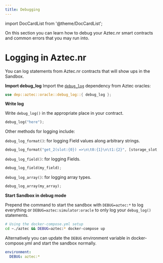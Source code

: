 ```yaml
---
title: Debugging
---
```


import DocCardList from '@theme/DocCardList';

On this section you can learn how to debug your Aztec.nr smart contracts and common errors that you may run into.

# Logging in Aztec.nr

You can log statements from Aztec.nr contracts that will show ups in the Sandbox.

**Import debug_log**
Import the [`debug_log`](https://github.com/AztecProtocol/aztec-packages/blob/master/yarn-project/aztec-nr/aztec/src/oracle/debug_log.nr) dependency from Aztec oracles:

```rust
use dep::aztec::oracle::debug_log::{ debug_log };
```

**Write log**

Write `debug_log()` in the appropriate place in your contract.

```rust
debug_log("here");
```

Other methods for logging include:

`debug_log_format()`: for logging Field values along arbitrary strings.

```rust
debug_log_format("get_2(slot:{0}) =>\n\t0:{1}\n\t1:{2}", [storage_slot, note0_hash, note1_hash]);
```

`debug_log_field()`: for logging Fields.

```rust
debug_log_field(my_field);
```

`debug_log_array()`: for logging array types.

```rust
debug_log_array(my_array);
```

**Start Sandbox in debug mode**

Prepend the command to start the sandbox with `DEBUG=aztec:*` to log everything or `DEBUG=aztec:simulator:oracle` to only log your `debug_log()` statements.

```bash
# Using the docker-compose.yml setup
cd ~./aztec && DEBUG=aztec:* docker-compose up
```

Alternatively you can update the `DEBUG` environment variable in docker-compose.yml and start the sandbox normally.

```yml
environment:
  DEBUG: aztec:*
```

<DocCardList/>
